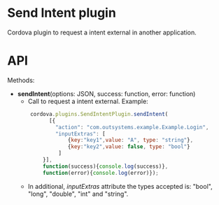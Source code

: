 # Send Intent plugin

Cordova plugin to request a intent external in another application.

# API
Methods:

* **sendIntent**(options: JSON, success: function, error: function)
    * Call to request a intent external. Example:
    ```javascript
        cordova.plugins.SendIntentPlugin.sendIntent(
              [{
                "action": "com.outsystems.example.Example.Login",
                "inputExtras": [
                    {key:"key1",value: "A", type: "string"},
                    {key:"key2",value: false, type: "bool"}
                 ]
            }],
            function(success){console.log(success)},
            function(error){console.log(error)});
    ```
  - In additional, *inputExtras* attribute the types accepted is: "bool", "long", "double", "int" and "string".
    
